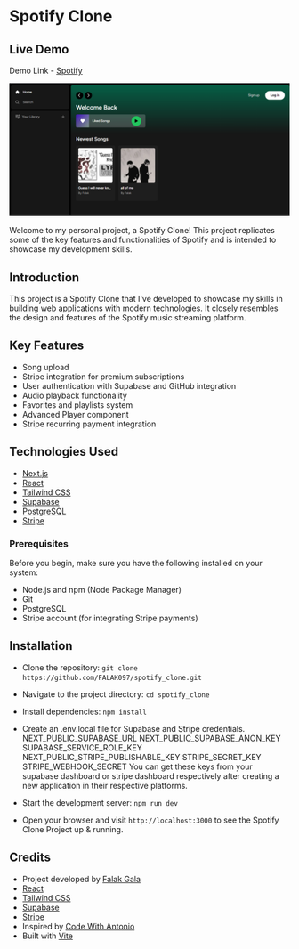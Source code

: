 # Spotify Clone

## Live Demo

Demo Link - [Spotify](https://spotify-clone-falak097.vercel.app/)

![Spotify](https://github.com/FALAK097/spotify_clone/raw/main/Spotify.PNG)

Welcome to my personal project, a Spotify Clone! This project replicates some of the key features and functionalities of Spotify and is intended to showcase my development skills.

## Introduction

This project is a Spotify Clone that I've developed to showcase my skills in building web applications with modern technologies. It closely resembles the design and features of the Spotify music streaming platform.

## Key Features

- Song upload
- Stripe integration for premium subscriptions
- User authentication with Supabase and GitHub integration
- Audio playback functionality
- Favorites and playlists system
- Advanced Player component
- Stripe recurring payment integration

## Technologies Used

- [Next.js](https://nextjs.org/)
- [React](https://reactjs.org/)
- [Tailwind CSS](https://tailwindcss.com/)
- [Supabase](https://supabase.com/)
- [PostgreSQL](https://www.postgresql.org/)
- [Stripe](https://stripe.com/)

### Prerequisites

Before you begin, make sure you have the following installed on your system:

- Node.js and npm (Node Package Manager)
- Git
- PostgreSQL
- Stripe account (for integrating Stripe payments)

## Installation

- Clone the repository:
  `git clone https://github.com/FALAK097/spotify_clone.git`

- Navigate to the project directory:
  `cd spotify_clone`

- Install dependencies:
  `npm install`

- Create an .env.local file for Supabase and Stripe credentials.
  NEXT_PUBLIC_SUPABASE_URL
  NEXT_PUBLIC_SUPABASE_ANON_KEY
  SUPABASE_SERVICE_ROLE_KEY
  NEXT_PUBLIC_STRIPE_PUBLISHABLE_KEY
  STRIPE_SECRET_KEY
  STRIPE_WEBHOOK_SECRET
  You can get these keys from your supabase dashboard or stripe dashboard respectively after creating a new application in their respective platforms.

- Start the development server:
  `npm run dev`

- Open your browser and visit `http://localhost:3000` to see the Spotify Clone Project up & running.

## Credits

- Project developed by [Falak Gala](https://portfolio-falak.vercel.app/)
- [React](https://reactjs.org)
- [Tailwind CSS](https://tailwindcss.com/)
- [Supabase](https://supabase.io/)
- [Stripe](https://stripe.com/)
- Inspired by [Code With Antonio](https://github.com/AntonioErdeljac)
- Built with [Vite](https://vitejs.dev/)
